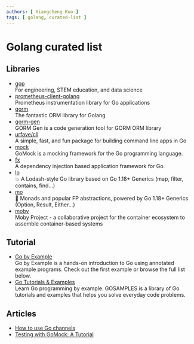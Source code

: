 ```yaml
---
authors: [ Xiangcheng Kuo ]
tags: [ golang, curated-list ]
---
```


# Golang curated list

## Libraries

- [gop](https://goplus.org/)
  <br/>For engineering, STEM education, and data science
- [prometheus-client-golang](https://github.com/prometheus/client_golang)
  <br/>Prometheus instrumentation library for Go applications
- [gorm](https://gorm.io/)
  <br/>The fantastic ORM library for Golang
- [gorm-gen](https://gorm.io/gen/)
  <br/>GORM Gen is a code generation tool for GORM ORM library
- [urfave/cli](https://github.com/urfave/cli)
  <br/>A simple, fast, and fun package for building command line apps in Go
- [mock](https://github.com/uber-go/mock)
  <br/>GoMock is a mocking framework for the Go programming language.
- [fx](https://github.com/uber-go/fx)
  <br/>A dependency injection based application framework for Go.
- [lo](https://github.com/samber/lo)
  <br/>💥 A Lodash-style Go library based on Go 1.18+ Generics (map, filter, contains, find...)
- [mo](https://github.com/samber/mo)
  <br/>🦄 Monads and popular FP abstractions, powered by Go 1.18+ Generics (Option, Result, Either...)
- [moby](https://github.com/moby/moby)
  <br/>Moby Project - a collaborative project for the container ecosystem to assemble container-based systems

## Tutorial

- [Go by Example](https://gobyexample.com/)
  <br/>Go by Example is a hands-on introduction to Go using annotated example programs. Check out the first example or
  browse the full list below.
- [Go Tutorials & Examples](https://gosamples.dev/)
  <br/>Learn Go programming by example. GOSAMPLES is a library of Go tutorials and examples that helps you solve
  everyday code problems.

## Articles

- [How to use Go channels](https://blog.logrocket.com/how-use-go-channels/)
- [Testing with GoMock: A Tutorial](https://www.codecentric.de/wissens-hub/blog/gomock-tutorial)